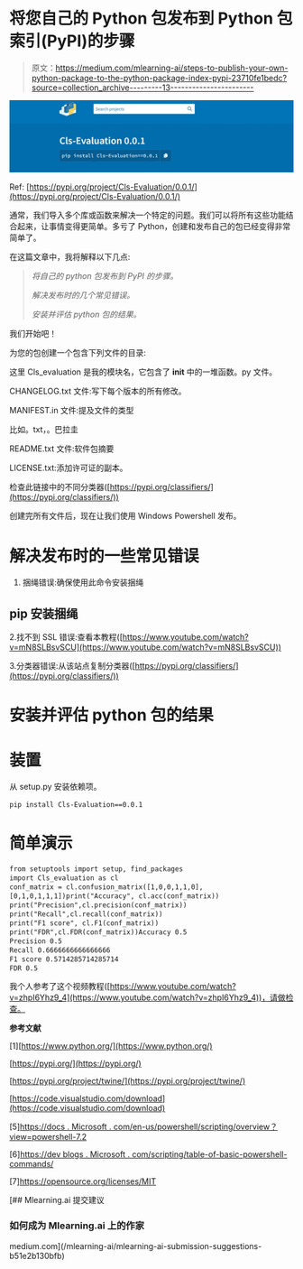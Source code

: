 # 将您自己的 Python 包发布到 Python 包索引(PyPI)的步骤

> 原文：<https://medium.com/mlearning-ai/steps-to-publish-your-own-python-package-to-the-python-package-index-pypi-23710fe1bedc?source=collection_archive---------13----------------------->

![](img/60f581800446b10eec63bef8150c8d09.png)

Ref: [https://pypi.org/project/Cls-Evaluation/0.0.1/](https://pypi.org/project/Cls-Evaluation/0.0.1/)

通常，我们导入多个库或函数来解决一个特定的问题。我们可以将所有这些功能结合起来，让事情变得更简单。多亏了 Python，创建和发布自己的包已经变得非常简单了。

在这篇文章中，我将解释以下几点:

> *将自己的 python 包发布到 PyPI 的步骤。*
> 
> *解决发布时的几个常见错误。*
> 
> *安装并评估 python 包的结果。*

我们开始吧！

为您的包创建一个包含下列文件的目录:

这里 Cls_evaluation 是我的模块名，它包含了 __init__ 中的一堆函数。py 文件。

CHANGELOG.txt 文件:写下每个版本的所有修改。

MANIFEST.in 文件:提及文件的类型

比如。txt，。巴拉圭

README.txt 文件:软件包摘要

LICENSE.txt:添加许可证的副本。

检查此链接中的不同分类器([https://pypi.org/classifiers/](https://pypi.org/classifiers/))

创建完所有文件后，现在让我们使用 Windows Powershell 发布。

# **解决发布时的一些常见错误**

1.  捆绳错误:确保使用此命令安装捆绳

## pip 安装捆绳

2.找不到 SSL 错误:查看本教程([https://www.youtube.com/watch?v=mN8SLBsvSCU](https://www.youtube.com/watch?v=mN8SLBsvSCU))

3.分类器错误:从该站点复制分类器([https://pypi.org/classifiers/](https://pypi.org/classifiers/))

# **安装并评估 python 包的结果**

# 装置

从 setup.py 安装依赖项。

```
pip install Cls-Evaluation==0.0.1
```

# 简单演示

```
from setuptools import setup, find_packages
import Cls_evaluation as cl
conf_matrix = cl.confusion_matrix([1,0,0,1,1,0],[0,1,0,1,1,1])print("Accuracy", cl.acc(conf_matrix))
print("Precision",cl.precision(conf_matrix))
print("Recall",cl.recall(conf_matrix))
print("F1 score", cl.F1(conf_matrix))
print("FDR",cl.FDR(conf_matrix))Accuracy 0.5
Precision 0.5
Recall 0.6666666666666666
F1 score 0.5714285714285714
FDR 0.5
```

我个人参考了这个视频教程([https://www.youtube.com/watch?v=zhpI6Yhz9_4](https://www.youtube.com/watch?v=zhpI6Yhz9_4))，请做检查。

**参考文献**

[1][https://www.python.org/](https://www.python.org/)

[https://pypi.org/](https://pypi.org/)

[https://pypi.org/project/twine/](https://pypi.org/project/twine/)

[https://code.visualstudio.com/download](https://code.visualstudio.com/download)

[5][https://docs . Microsoft . com/en-us/powershell/scripting/overview？view=powershell-7.2](https://docs.microsoft.com/en-us/powershell/scripting/overview?view=powershell-7.2)

[6][https://dev blogs . Microsoft . com/scripting/table-of-basic-powershell-commands/](https://devblogs.microsoft.com/scripting/table-of-basic-powershell-commands/)

[7]https://opensource.org/licenses/MIT

[](/mlearning-ai/mlearning-ai-submission-suggestions-b51e2b130bfb) [## Mlearning.ai 提交建议

### 如何成为 Mlearning.ai 上的作家

medium.com](/mlearning-ai/mlearning-ai-submission-suggestions-b51e2b130bfb)